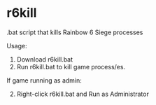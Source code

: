# r6kill
.bat script that kills Rainbow 6 Siege processes

Usage:
1. Download r6kill.bat
2. Run r6kill.bat to kill game process/es.

If game running as admin:

2. Right-click r6kill.bat and Run as Administrator

